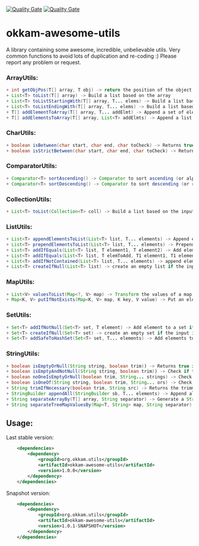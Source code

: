 [![Quality Gate](https://dev.okkam.it/sonar/api/badges/gate?key=org.okkam.utils:okkam-awesome-utils)](https://dev.okkam.it/sonar/dashboard/index/org.okkam.utils:okkam-awesome-utils)
[![Quality Gate](https://dev.okkam.it/sonar/api/badges/measure?key=org.okkam.utils:okkam-awesome-utils&metric=ncloc)](https://dev.okkam.it/sonar/dashboard/index/org.okkam.utils:okkam-awesome-utils)

# okkam-awesome-utils

A library containing some awesome, incredible, unbelievable utils. Very common functions to avoid lots of duplication and re-coding :) Please report any problem or request.

### ArrayUtils:
```java
+ int getObjPos(T[] array, T obj) -> return the position of the object into the array. -1 if not exists
+ List<T> toList(T[] array) -> Build a list based on the array
+ List<T> toListStartingWith(T[] array, T... elems) -> Build a list based on the array, prepending a set of elements
+ List<T> toListEndingWith(T[] array, T... elems) -> Build a list based on the array, appending a set of elements
+ T[] addElementToArray(T[] array, T... addElmt) -> Append a set of elements to an array
+ T[] addElementsToArray(T[] array, List<T> addElmts) -> Append a list of elements to an array
```
### CharUtils:
```java
+ boolean isBetween(char start, char end, char toCheck) -> Returns true if the char is between the range
+ boolean isStrictBetween(char start, char end, char toCheck) -> Returns true if the char is strict between the range
```
### ComparatorUtils:
```java
+ Comparator<T> sortAscending() -> Comparator to sort ascending (or alphabetically for strings)
+ Comparator<T> sortDescending() -> Comparator to sort descending (or reverse alphabetically for strings)
```
### CollectionUtils:
```java
+ List<T> toList(Collection<T> coll) -> Build a list based on the input collection
```
### ListUtils:
```java
+ List<T> appendElementsToList(List<T> list, T... elements) -> Append elements to a list
+ List<T> prependElementsToList(List<T> list, T... elements) -> Prepend elements to a list
+ List<T> addIfEquals(List<T> list, T element1, T element2) -> Add element1 to the list if it is equals to element2
+ List<T> addIfEquals(List<T> list, T elemToAdd, T1 element1, T1 element2) -> Add elemToAdd to the list if element1 is equals to element
+ List<T> addIfNotContained(List<T> list, T... elements) -> append elements to the list if they are not already contained
+ List<T> createIfNull(List<T> list) -> create an empty list if the input is null. Return the input otherwise
```
### MapUtils:
```java
+ List<V> valuesToList(Map<?, V> map) -> Transform the values of a map into a List
+ Map<K, V> putIfNotExists(Map<K, V> map, K key, V value) -> Put an element to a map only if the key does not exist
```
### SetUtils:
```java
+ Set<T> addIfNotNull(Set<T> set, T element) -> Add element to a set if it is not empty
+ Set<T> createIfNull(Set<T> set) -> create an empty set if the input is null. Return the input set otherwise
+ Set<T> addSafeToHashSet(Set<T> set, T... elements) -> Add elements to the HashSet. Create a new HashSet if the input set is null (initialized with elements).
```
### StringUtils:
```java
+ boolean isEmptyOrNull(String string, boolean trim)) -> Returns true if the string is null or empty
+ boolean isEmptyAndNotNull(String string, boolean trim)) -> Check if the string is empty and not null
+ boolean noOneIsEmptyOrNull(boolean trim, String... strings) -> Check if the strings are not empty and not blank
+ boolean isOneOf(String string, boolean trim, String... ors) -> Check if the string is one of the specified values. String could also be null, in this case the method will return true if there's a null element in the passed array
+ String trimIfNecessary(boolean trim, String src) -> Returns the trimmed string when not null and necessary (i.e. trim is true)
+ StringBuilder appendAll(StringBuilder sb, T... elements) -> Append all elements to the string builder
+ String separateArrayBy(T[] array, String separator) -> Generate a String based on array values and separator
+ String separateTreeMapValuesBy(Map<T, String> map, String separator) -> Generate a String based on map values and separator. Pass a TreeMap to guarantee ordering
```

## Usage:

Last stable version:

```xml
	<dependencies>
		<dependency>
			<groupId>org.okkam.utils</groupId>
			<artifactId>okkam-awesome-utils</artifactId>
			<version>1.0.0</version>
		</dependency>
	</dependencies>
```
Snapshot version:

```xml
	<dependencies>
		<dependency>
			<groupId>org.okkam.utils</groupId>
			<artifactId>okkam-awesome-utils</artifactId>
			<version>1.0.1-SNAPSHOT</version>
		</dependency>
	</dependencies>
```